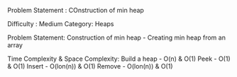 Problem Statement : COnstruction of min heap

Difficulty : Medium
Category: Heaps

Problem Statement: Construction of min heap - Creating min heap from an array 

Time Complexity & Space Complexity:
Build a heap - O(n) & O(1)
Peek - O(1) & O(1)
Insert - O(lon(n)) & O(1)
Remove - O(lon(n)) & O(1)
